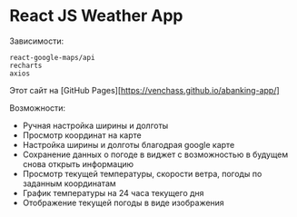 # React JS Weather App

Зависимости: 
```
react-google-maps/api 
recharts
axios
```

Этот сайт на [GitHub Pages][https://venchass.github.io/abanking-app/]


Возможности:

- Ручная настройка ширины и долготы
- Просмотр координат на карте
- Настройка ширины и долготы благодрая google карте
- Сохранение данных о погоде в виджет с возможностью в будущем снова открыть информацию
- Просмотр текущей температуры, скорости ветра, погоды по заданным координатам
- График температуры на 24 часа текущего дня
- Отображение текущей погоды в виде изображения
